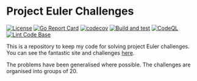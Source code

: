 # Project Euler Challenges

[![License](https://img.shields.io/github/license/andrew-field/projecteuler-go)](./LICENSE)
[![Go Report Card](https://goreportcard.com/badge/github.com/andrew-field/projecteuler-go)](https://goreportcard.com/report/github.com/andrew-field/projecteuler-go)
[![codecov](https://codecov.io/gh/andrew-field/projecteuler-go/graph/badge.svg?token=OBD2GRGRN2)](https://codecov.io/gh/andrew-field/projecteuler-go)
[![Build and test](https://github.com/andrew-field/projecteuler-go/actions/workflows/build-test.yml/badge.svg)](https://github.com/andrew-field/projecteuler-go/actions/workflows/build-test.yml)
[![CodeQL](https://github.com/andrew-field/projecteuler-go/actions/workflows/github-code-scanning/codeql/badge.svg)](https://github.com/andrew-field/projecteuler-go/actions/workflows/github-code-scanning/codeql)
[![Lint Code Base](https://github.com/andrew-field/projecteuler-go/actions/workflows/linter.yml/badge.svg)](https://github.com/andrew-field/projecteuler-go/actions/workflows/linter.yml)

This is a repository to keep my code for solving project Euler challenges. You can see the fantastic site and challenges [here](https://projecteuler.net/ "Project Euler").

The problems have been generalised where possible. The challenges are organised into groups of 20.
